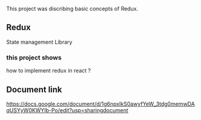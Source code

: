 This project was discribing basic concepts of Redux.

## Redux

State management Library

### this project shows

how to implement redux in react ?

## Document link 

https://docs.google.com/document/d/1g6npxIkS0awyfYeW_3tdg0memwDAqUSYyW0KWYIb-Po/edit?usp=sharingdocument 
